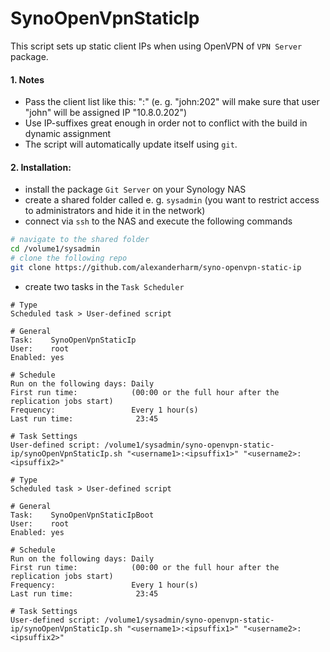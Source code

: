 # SynoOpenVpnStaticIp

This script sets up static client IPs when using OpenVPN of `VPN Server` package.

#### 1. Notes

- Pass the client list like this: "<username>:<ipsuffix>" (e. g. "john:202" will make sure that user "john" will be assigned IP "10.8.0.202")
- Use IP-suffixes great enough in order not to conflict with the build in dynamic assignment
- The script will automatically update itself using `git`.

#### 2. Installation:

- install the package `Git Server` on your Synology NAS
- create a shared folder called e. g. `sysadmin` (you want to restrict access to administrators and hide it in the network)
- connect via `ssh` to the NAS and execute the following commands

```bash
# navigate to the shared folder
cd /volume1/sysadmin
# clone the following repo
git clone https://github.com/alexanderharm/syno-openvpn-static-ip
```

- create two tasks in the `Task Scheduler`

```
# Type
Scheduled task > User-defined script

# General
Task:    SynoOpenVpnStaticIp
User:    root
Enabled: yes

# Schedule
Run on the following days: Daily
First run time:            (00:00 or the full hour after the replication jobs start)
Frequency:                 Every 1 hour(s)
Last run time:				23:45

# Task Settings
User-defined script: /volume1/sysadmin/syno-openvpn-static-ip/synoOpenVpnStaticIp.sh "<username1>:<ipsuffix1>" "<username2>:<ipsuffix2>"
```

```
# Type
Scheduled task > User-defined script

# General
Task:    SynoOpenVpnStaticIpBoot
User:    root
Enabled: yes

# Schedule
Run on the following days: Daily
First run time:            (00:00 or the full hour after the replication jobs start)
Frequency:                 Every 1 hour(s)
Last run time:				23:45

# Task Settings
User-defined script: /volume1/sysadmin/syno-openvpn-static-ip/synoOpenVpnStaticIp.sh "<username1>:<ipsuffix1>" "<username2>:<ipsuffix2>"
```
